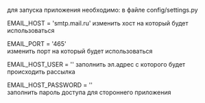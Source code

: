 для запуска приложения необходимо:
в файле config/settings.py

EMAIL_HOST = 'smtp.mail.ru'
изменить хост на который будет использоваться

EMAIL_PORT = '465'                                      
изменить порт на который будет использоваться

EMAIL_HOST_USER = ''
заполнить эл.адрес с которого будет происходить рассылка

EMAIL_HOST_PASSWORD = ''  
заполнить пароль доступа для стороннего приложения  

